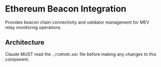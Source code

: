 # Ethereum Beacon Integration

Provides beacon chain connectivity and validator management for MEV relay monitoring operations.

## Architecture  
Claude MUST read the `./CURSOR.mdc` file before making any changes to this component.
